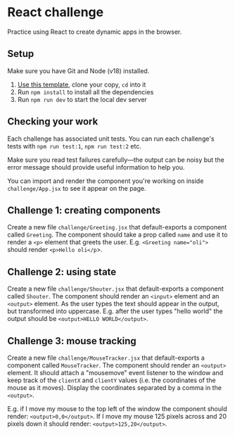 # React challenge

Practice using React to create dynamic apps in the browser.

## Setup

Make sure you have Git and Node (v18) installed.

1. [Use this template](https://github.com/foundersandcoders/react-challenge/generate), clone your copy, `cd` into it
1. Run `npm install` to install all the dependencies
1. Run `npm run dev` to start the local dev server

## Checking your work

Each challenge has associated unit tests. You can run each challenge's tests with `npm run test:1`, `npm run test:2` etc.

Make sure you read test failures carefully—the output can be noisy but the error message should provide useful information to help you.

You can import and render the component you're working on inside `challenge/App.jsx` to see it appear on the page.

## Challenge 1: creating components

Create a new file `challenge/Greeting.jsx` that default-exports a component called `Greeting`. The component should take a prop called `name` and use it to render a `<p>` element that greets the user. E.g. `<Greeting name="oli">` should render `<p>Hello oli</p`>.

## Challenge 2: using state

Create a new file `challenge/Shouter.jsx` that default-exports a component called `Shouter`. The component should render an `<input>` element and an `<output>` element. As the user types the text should appear in the output, but transformed into uppercase. E.g. after the user types "hello world" the output should be `<output>HELLO WORLD</output>`.

## Challenge 3: mouse tracking

Create a new file `challenge/MouseTracker.jsx` that default-exports a component called `MouseTracker`. The component should render an `<output>` element. It should attach a "mousemove" event listener to the window and keep track of the `clientX` and `clientY` values (i.e. the coordinates of the mouse as it moves). Display the coordinates separated by a comma in the `<output>`.

E.g. if I move my mouse to the top left of the window the component should render: `<output>0,0</output>`. If I move my mouse 125 pixels across and 20 pixels down it should render: `<output>125,20</output>`.
